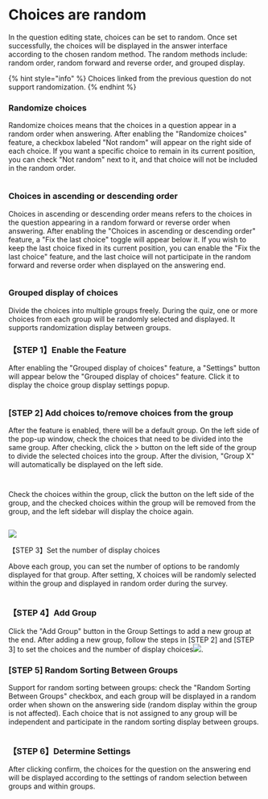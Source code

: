 # Choices are random

In the question editing state, choices can be set to random. Once set successfully, the choices will be displayed in the answer interface according to the chosen random method. The random methods include: random order, random forward and reverse order, and grouped display.

{% hint style="info" %}
Choices linked from the previous question do not support randomization.
{% endhint %}

### Randomize choices

Randomize choices means that the choices in a question appear in a random order when answering. After enabling the "Randomize choices" feature, a checkbox labeled "Not random" will appear on the right side of each choice. If you want a specific choice to remain in its current position, you can check "Not random" next to it, and that choice will not be included in the random order.

<figure><img src="../../../../.gitbook/assets/image (7) (1) (1) (1) (1).png" alt=""><figcaption></figcaption></figure>

### Choices in ascending or descending order

Choices in ascending or descending order means refers to the choices in the question appearing in a random forward or reverse order when answering. After enabling the "Choices in ascending or descending order" feature, a "Fix the last choice" toggle will appear below it. If you wish to keep the last choice fixed in its current position, you can enable the "Fix the last choice" feature, and the last choice will not participate in the random forward and reverse order when displayed on the answering end.

<figure><img src="../../../../.gitbook/assets/image (8) (1) (1).png" alt=""><figcaption></figcaption></figure>

### Grouped display of choices

&#x20;Divide the choices into multiple groups freely. During the quiz, one or more choices from each group will be randomly selected and displayed. It supports randomization display between groups.

### 【STEP 1】Enable the Feature

After enabling the "Grouped display of choices" feature, a "Settings" button will appear below the "Grouped display of choices" feature. Click it to display the choice group display settings popup.

<figure><img src="../../../../.gitbook/assets/image (1069).png" alt=""><figcaption></figcaption></figure>

### \[STEP 2] Add choices to/remove choices from the group

After the feature is enabled, there will be a default group. On the left side of the pop-up window, check the choices that need to be divided into the same group. After checking, click the > button on the left side of the group to divide the selected choices into the group. After the division, "Group X" will automatically be displayed on the left side.

<figure><img src="../../../../.gitbook/assets/image (1070).png" alt=""><figcaption></figcaption></figure>



<figure><img src="../../../../.gitbook/assets/image (1071).png" alt=""><figcaption></figcaption></figure>

Check the choices within the group, click the button on the left side of the group, and the checked choices within the group will be removed from the group, and the left sidebar will display the choice again.

<figure><img src="../../../../.gitbook/assets/image (1072).png" alt=""><figcaption></figcaption></figure>

![](<../../../../.gitbook/assets/image (1073).png>)

【STEP 3】Set the number of display choices

Above each group, you can set the number of options to be randomly displayed for that group. After setting, X choices will be randomly selected within the group and displayed in random order during the survey.

<figure><img src="../../../../.gitbook/assets/image (1074).png" alt=""><figcaption></figcaption></figure>

### 【STEP 4】Add Group

Click the "Add Group" button in the Group Settings to add a new group at the end. After adding a new group, follow the steps in \[STEP 2] and \[STEP 3] to set the choices and the number of display choices![](<../../../../.gitbook/assets/image (1075).png>).



### \[STEP 5] Random Sorting Between Groups

Support for random sorting between groups: check the "Random Sorting Between Groups" checkbox, and each group will be displayed in a random order when shown on the answering side (random display within the group is not affected). Each choice that is not assigned to any group will be independent and participate in the random sorting display between groups.

<figure><img src="../../../../.gitbook/assets/image (1076).png" alt=""><figcaption></figcaption></figure>

### 【STEP 6】Determine Settings

After clicking confirm, the choices for the question on the answering end will be displayed according to the settings of random selection between groups and within groups.

###











